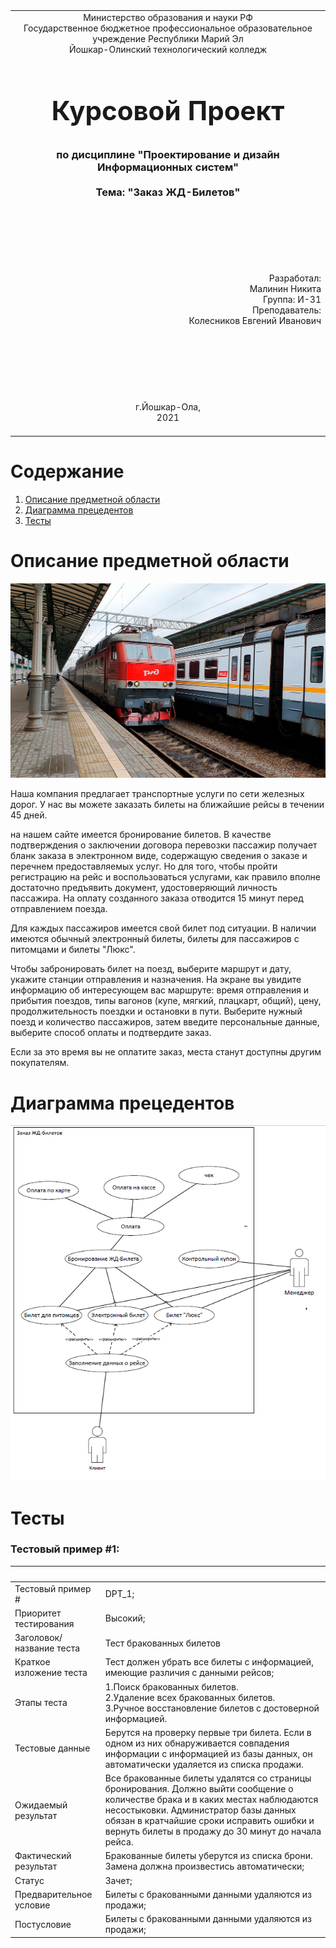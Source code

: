 <table style="width: 100%;">
  <tr>
    <td style="text-align: center; border: none;">
    Министерство образования и науки РФ<br>
Государственное бюджетное профессиональное образовательное учреждение Республики Марий Эл<br>
Йошкар-Олинский технологический колледж
</td>
  </tr>
  <tr>
    <td style="text-align: center; border: none; height: 15em;">
    <h2 style="font-size:3em;">Курсовой Проект</h2>
      <h3>по дисциплине "Проектирование и дизайн Информационных систем"<br><br> Тема:<b> "Заказ ЖД-Билетов"<b> </h3></td>
  </tr>
  <tr>
    <br><br><td style="text-align: right; border: none; height: 20em;">
      Разработал:<br/>
      Малинин Никита<br>
      Группа: И-31<br>
      Преподаватель:<br>
      Колесников Евгений Иванович
    </td>
  </tr>
  <tr>
    <td style="text-align: center; border: none; height: 5em;">
    г.Йошкар-Ола,<br> 2021</td>
  </tr>
</table>
<div style="page-break-after: always;"></div>

# Содержание  

1. [Описание предметной области](#описание-предметной-области)
2. [Диаграмма прецедентов](#диаграмма-прецедентов)
3. [Тесты](#тесты)

# Описание предметной области

![](./img/1.jpeg)

Наша компания предлагает транспортные услуги по сети железных дорог. У нас вы можете заказать билеты на ближайшие рейсы в течении 45 дней.

 на нашем сайте имеется бронирование билетов.
В качестве подтверждения о заключении договора перевозки пассажир получает бланк заказа в электронном виде, содержащую сведения о заказе и перечнем предоставляемых услуг.
 Но для того, чтобы пройти регистрацию на рейс и воспользоваться услугами, 
как правило вполне достаточно предъявить документ, удостоверяющий личность пассажира. 
На оплату созданного заказа отводится 15 минут перед отправлением поезда.

Для каждых пассажиров имеется свой билет под ситуации. В наличии имеются обычный электронный билеты, билеты для пассажиров с питомцами и билеты "Люкс".


Чтобы забронировать билет на поезд, выберите маршрут и дату, укажите станции отправления и назначения. 
На экране вы увидите информацию об интересующем вас маршруте: время отправления и прибытия поездов, типы вагонов (купе, мягкий, плацкарт, общий), 
цену, продолжительность поездки и остановки в пути. Выберите нужный поезд и количество пассажиров, затем введите персональные данные,
 выберите способ оплаты и подтвердите заказ.

 Если за это время вы не оплатите заказ, места станут доступны другим покупателям. 

# Диаграмма прецедентов

![](./img/2.png)

# Тесты
  ### Тестовый пример #1:

&nbsp;|&nbsp;|
---|---|
Тестовый пример # |DPT_1; | 
Приоритет тестирования | Высокий;| 
Заголовок/название теста | Тест бракованных билетов |
Краткое изложение теста | Тест должен убрать все билеты с информацией, имеющие различия с данными рейсов; |
Этапы теста | 1.Поиск бракованных билетов. <br>2.Удаление всех бракованных билетов.<br> 3.Ручное восстановление билетов с достоверной информацией. |
Тестовые данные | Берутся на проверку первые три билета. Если в одном из них обнаруживается совпадения информации с информацией из базы данных, он автоматически удаляется из списка продажи.| 
Ожидаемый результат |  Все бракованные билеты удалятся со страницы бронирования. Должно выйти сообщение о количестве брака и в каких местах наблюдаются несостыковки. Администратор базы данных обязан в кратчайшие сроки исправить ошибки и вернуть билеты в продажу до 30 минут до начала рейса.  |
Фактический результат | Бракованные билеты уберутся из списка брони. Замена должна произвестись автоматически; | 
Статус |  Зачет; | 
Предварительное условие |  Билеты с бракованными данными удаляются из продажи; |
Постусловие |  Билеты с бракованными данными удаляются из продажи; |
